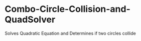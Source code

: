 # Combo-Circle-Collision-and-QuadSolver
Solves Quadratic Equation and Determines if two circles collide
